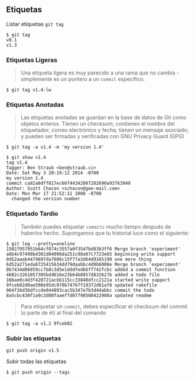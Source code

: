 ## Etiquetas
Listar etiquetas `git tag`
````
$ git tag
v0.1
v1.3
````

### Etiquetas Ligeras
>  Una etiqueta ligera es muy parecido a una rama que no cambia - simplemente es un puntero a un `commit` específico.

```
$ git tag v1.4-lw
```

### Etiquetas Anotadas

> Las etiquetas anotadas se guardan en la base de datos de Git como objetos enteros.
Tienen un checksum; contienen el nombre del etiquetador, correo electrónico y fecha; tienen un
mensaje asociado; y pueden ser firmadas y verificadas con GNU Privacy Guard (GPG)

```
$ git tag -a v1.4 -m 'my version 1.4'
```

```
$ git show v1.4
tag v1.4
Tagger: Ben Straub <ben@straub.cc>
Date: Sat May 3 20:19:12 2014 -0700
my version 1.4
commit ca82a6dff817ec66f44342007202690a93763949
Author: Scott Chacon <schacon@gee-mail.com>
Date: Mon Mar 17 21:52:11 2008 -0700
  changed the version number
```


### Etiquetado Tardío
> También puedes etiquetar `commits` mucho tiempo después de haberlos hecho. Supongamos que tu
historial luce como el siguiente:

```
$ git log --pretty=oneline
15027957951b64cf874c3557a0f3547bd83b3ff6 Merge branch 'experiment'
a6b4c97498bd301d84096da251c98a07c7723e65 beginning write support
0d52aaab4479697da7686c15f77a3d64d9165190 one more thing
6d52a271eda8725415634dd79daabbc4d9b6008e Merge branch 'experiment'
0b7434d86859cc7b8c3d5e1dddfed66ff742fcbc added a commit function
4682c3261057305bdd616e23b64b0857d832627b added a todo file
166ae0c4d3f420721acbb115cc33848dfcc2121a started write support
9fceb02d0ae598e95dc970b74767f19372d61af8 updated rakefile
964f16d36dfccde844893cac5b347e7b3d44abbc commit the todo
8a5cbc430f1a9c3d00faaeffd07798508422908a updated readme
```
> Para etiquetar un `commit`, debes especificar el
checksum del commit (o parte de él) al final del comando

```
$ git tag -a v1.2 9fceb02
```


### Subir las etiquetas
`git push origin v1.5`

Subir todas las etiquetas

`$ git push origin --tags`